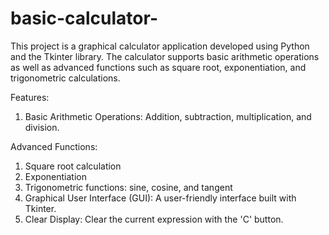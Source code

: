 # basic-calculator-
This project is a graphical calculator application developed using Python and the Tkinter library. The calculator supports basic arithmetic operations as well as advanced functions such as square root, exponentiation, and trigonometric calculations.

Features:

1. Basic Arithmetic Operations: Addition, subtraction, multiplication, and division.
   
Advanced Functions:

1. Square root calculation
2. Exponentiation
3. Trigonometric functions: sine, cosine, and tangent
4. Graphical User Interface (GUI): A user-friendly interface built with Tkinter.
5. Clear Display: Clear the current expression with the 'C' button.
